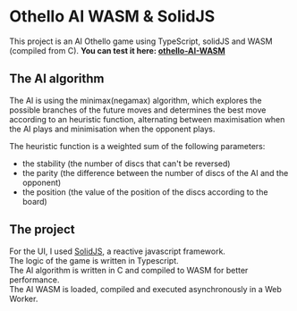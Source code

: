 # Othello AI WASM & SolidJS

This project is an AI Othello game using TypeScript, solidJS and WASM (compiled from C).
**You can test it here: [othello-AI-WASM](https://elib27.github.io/Othello-AI-wasm/)**

## The AI algorithm
The AI is using the minimax(negamax) algorithm, which explores the possible branches of the future moves and determines the best move according to an heuristic function, alternating between maximisation when the AI plays and minimisation when the opponent plays.  

The heuristic function is a weighted sum of the following parameters:
- the stability (the number of discs that can't be reversed)
- the parity (the difference between the number of discs of the AI and the opponent)
- the position (the value of the position of the discs according to the board)

## The project

For the UI, I used [SolidJS](https://www.solidjs.com/), a reactive javascript framework.  
The logic of the game is written in Typescript.  
The AI algorithm is written in C and compiled to WASM for better performance.  
The AI WASM is loaded, compiled and executed asynchronously in a Web Worker.